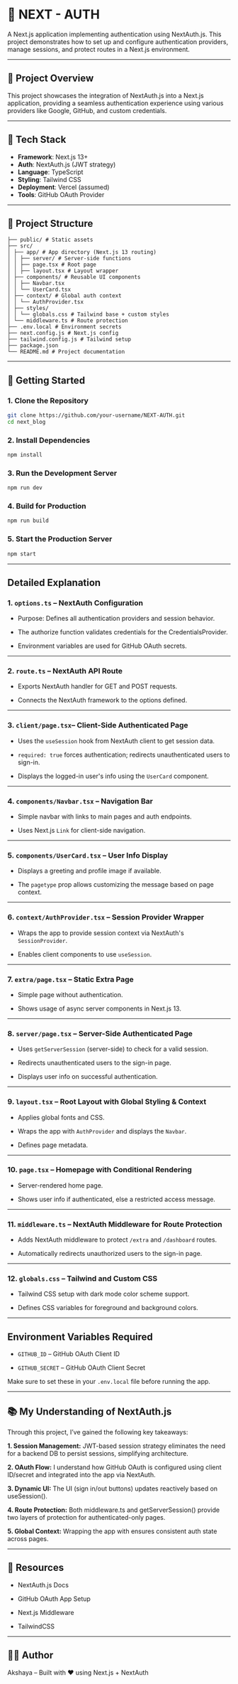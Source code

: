# 📝 NEXT - AUTH

A Next.js application implementing authentication using NextAuth.js. This project demonstrates how to set up and configure authentication providers, manage sessions, and protect routes in a Next.js environment.

---

## 📌 Project Overview

This project showcases the integration of NextAuth.js into a Next.js application, providing a seamless authentication experience using various providers like Google, GitHub, and custom credentials.

---

## 🚀 Tech Stack

- **Framework**: Next.js 13+
- **Auth**: NextAuth.js (JWT strategy)
- **Language**: TypeScript
- **Styling**: Tailwind CSS
- **Deployment**: Vercel (assumed)
- **Tools**: GitHub OAuth Provider

---

## 📁 Project Structure

```
├── public/ # Static assets
├── src/
│ ├── app/ # App directory (Next.js 13 routing)
│ │ ├── server/ # Server-side functions
│ │ ├── page.tsx # Root page
│ │ ├── layout.tsx # Layout wrapper
│ ├── components/ # Reusable UI components
│ │ ├── Navbar.tsx
│ │ └── UserCard.tsx
│ ├── context/ # Global auth context
│ │ └── AuthProvider.tsx
│ ├── styles/
│ │ └── globals.css # Tailwind base + custom styles
│ └── middleware.ts # Route protection
├── .env.local # Environment secrets
├── next.config.js # Next.js config
├── tailwind.config.js # Tailwind setup
├── package.json
└── README.md # Project documentation
```

---

## 🚀 Getting Started

### 1. Clone the Repository

```bash
git clone https://github.com/your-username/NEXT-AUTH.git
cd next_blog
```

### 2. Install Dependencies

```bash
npm install
```

### 3. Run the Development Server

```bash
npm run dev
```

### 4. Build for Production

```bash
npm run build
```

### 5. Start the Production Server

```bash
npm start
```

---

## Detailed Explanation

### 1. `options.ts` – NextAuth Configuration

- Purpose: Defines all authentication providers and session behavior.

- The authorize function validates credentials for the CredentialsProvider.

- Environment variables are used for GitHub OAuth secrets.

---

### 2. `route.ts` – NextAuth API Route

- Exports NextAuth handler for GET and POST requests.

- Connects the NextAuth framework to the options defined.

---

### 3. `client/page.tsx`– Client-Side Authenticated Page

- Uses the `useSession` hook from NextAuth client to get session data.

- `required: true` forces authentication; redirects unauthenticated users to sign-in.

- Displays the logged-in user's info using the `UserCard` component.

---

### 4. `components/Navbar.tsx` – Navigation Bar

- Simple navbar with links to main pages and auth endpoints.

- Uses Next.js `Link` for client-side navigation.

---

### 5. `components/UserCard.tsx` – User Info Display

- Displays a greeting and profile image if available.

- The `pagetype` prop allows customizing the message based on page context.

---

### 6. `context/AuthProvider.tsx` – Session Provider Wrapper

- Wraps the app to provide session context via NextAuth's `SessionProvider`.

- Enables client components to use `useSession`.

---

### 7. `extra/page.tsx` – Static Extra Page

- Simple page without authentication.

- Shows usage of async server components in Next.js 13.

---

### 8. `server/page.tsx` – Server-Side Authenticated Page

- Uses `getServerSession` (server-side) to check for a valid session.

- Redirects unauthenticated users to the sign-in page.

- Displays user info on successful authentication.

---

### 9.  `layout.tsx` – Root Layout with Global Styling & Context

- Applies global fonts and CSS.

- Wraps the app with  `AuthProvider` and displays the  `Navbar`.

- Defines page metadata.

---

### 10. `page.tsx` – Homepage with Conditional Rendering

- Server-rendered home page.

- Shows user info if authenticated, else a restricted access message.

---

### 11. `middleware.ts` – NextAuth Middleware for Route Protection

- Adds NextAuth middleware to protect `/extra` and `/dashboard` routes.

- Automatically redirects unauthorized users to the sign-in page.

---

### 12. `globals.css` – Tailwind and Custom CSS

- Tailwind CSS setup with dark mode color scheme support.

- Defines CSS variables for foreground and background colors.

---

## Environment Variables Required

- `GITHUB_ID` – GitHub OAuth Client ID

- `GITHUB_SECRET` – GitHub OAuth Client Secret

Make sure to set these in your `.env.local` file before running the app.

---

## 📚 My Understanding of NextAuth.js

Through this project, I’ve gained the following key takeaways:

**1. Session Management:** JWT-based session strategy eliminates the need for a backend DB to persist sessions, simplifying architecture.

**2. OAuth Flow:** I understand how GitHub OAuth is configured using client ID/secret and integrated into the app via NextAuth.

**3. Dynamic UI:** The UI (sign in/out buttons) updates reactively based on useSession().

**4. Route Protection:** Both middleware.ts and getServerSession() provide two layers of protection for authenticated-only pages.

**5. Global Context:** Wrapping the app with <SessionProvider /> ensures consistent auth state across pages.

---

## 📎 Resources

- NextAuth.js Docs

- GitHub OAuth App Setup

- Next.js Middleware

- TailwindCSS

---

## 🧑‍💻 Author
Akshaya – Built with ❤️ using Next.js + NextAuth
